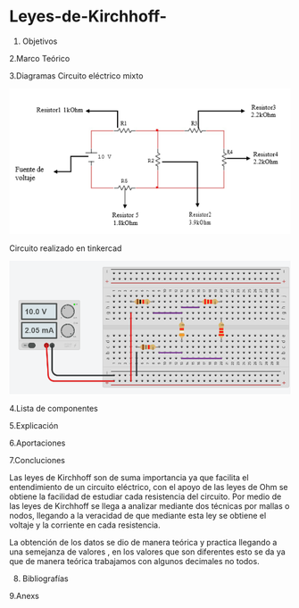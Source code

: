 # Leyes-de-Kirchhoff-
1. Objetivos


2.Marco Teórico 


3.Diagramas
Circuito eléctrico mixto

![circuito](https://github.com/Katherine01-Arevalo/Leyes-de-Kirchhoff-/blob/main/img/diagrama1.png)

Circuito realizado en tinkercad

![cirucuito](https://github.com/Katherine01-Arevalo/Leyes-de-Kirchhoff-/blob/main/img/circuito_tinkercad.png)

4.Lista de componentes 


5.Explicación


6.Aportaciones 





7.Concluciones

Las leyes de Kirchhoff  son de suma importancia  ya que facilita el entendimiento de un circuito eléctrico, con el apoyo de las leyes de Ohm se obtiene  la facilidad de estudiar cada resistencia del circuito. Por medio de  las leyes de Kirchhoff se llega a analizar   mediante dos técnicas por  mallas o nodos, llegando a la veracidad de que mediante esta ley  se obtiene el voltaje y la corriente en cada resistencia.

 La obtención de los datos se dio de manera teórica y practica llegando a una semejanza de valores , en los valores que son diferentes esto se da ya que de manera teórica trabajamos con algunos decimales no todos.


8. Bibliografías


9.Anexs


